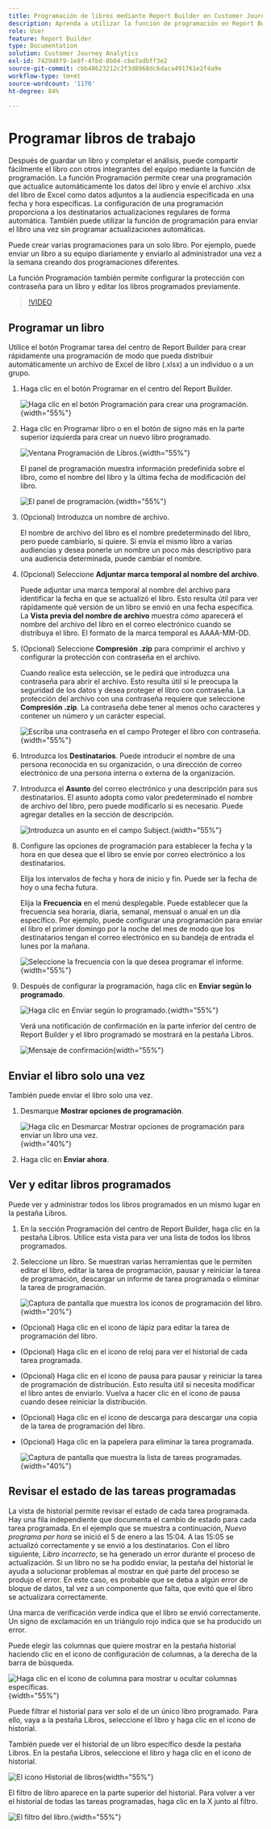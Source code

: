 ```yaml
---
title: Programación de libros mediante Report Builder en Customer Journey Analytics
description: Aprenda a utilizar la función de programación en Report Builder
role: User
feature: Report Builder
type: Documentation
solution: Customer Journey Analytics
exl-id: 7429d8f9-1e8f-4fbd-8b04-cbe7adbff3e2
source-git-commit: cbb48623212c2f3d8968dc6daca491761e2f4a9e
workflow-type: tm+mt
source-wordcount: '1170'
ht-degree: 84%

---
```


# Programar libros de trabajo

Después de guardar un libro y completar el análisis, puede compartir fácilmente el libro con otros integrantes del equipo mediante la función de programación. La función Programación permite crear una programación que actualice automáticamente los datos del libro y envíe el archivo .xlsx del libro de Excel como datos adjuntos a la audiencia especificada en una fecha y hora específicas. La configuración de una programación proporciona a los destinatarios actualizaciones regulares de forma automática. También puede utilizar la función de programación para enviar el libro una vez sin programar actualizaciones automáticas.

Puede crear varias programaciones para un solo libro. Por ejemplo, puede enviar un libro a su equipo diariamente y enviarlo al administrador una vez a la semana creando dos programaciones diferentes.

La función Programación también permite configurar la protección con contraseña para un libro y editar los libros programados previamente.

>[!VIDEO](https://video.tv.adobe.com/v/3413079/?quality=12&learn=on)

## Programar un libro

Utilice el botón Programar tarea del centro de Report Builder para crear rápidamente una programación de modo que pueda distribuir automáticamente un archivo de Excel de libro (.xlsx) a un individuo o a un grupo.

1. Haga clic en el botón Programar en el centro del Report Builder.

   ![Haga clic en el botón Programación para crear una programación.](./assets/schedule-button.png){width="55%"}

1. Haga clic en Programar libro o en el botón de signo más en la parte superior izquierda para crear un nuevo libro programado.

   ![Ventana Programación de Libros.](./assets/schedule-workbook.png){width="55%"}

   El panel de programación muestra información predefinida sobre el libro, como el nombre del libro y la última fecha de modificación del libro.

   ![El panel de programación.](./assets/schedule-pane.png){width="55%"}

1. (Opcional) Introduzca un nombre de archivo.

   El nombre de archivo del libro es el nombre predeterminado del libro, pero puede cambiarlo, si quiere. Si envía el mismo libro a varias audiencias y desea ponerle un nombre un poco más descriptivo para una audiencia determinada, puede cambiar el nombre.

1. (Opcional) Seleccione **Adjuntar marca temporal al nombre del archivo**.

   Puede adjuntar una marca temporal al nombre del archivo para identificar la fecha en que se actualizó el libro. Esto resulta útil para ver rápidamente qué versión de un libro se envió en una fecha específica. La **Vista previa del nombre de archivo** muestra cómo aparecerá el nombre del archivo del libro en el correo electrónico cuando se distribuya el libro. El formato de la marca temporal es AAAA-MM-DD.

1. (Opcional) Seleccione **Compresión .zip** para comprimir el archivo y configurar la protección con contraseña en el archivo.

   Cuando realice esta selección, se le pedirá que introduzca una contraseña para abrir el archivo. Esto resulta útil si le preocupa la seguridad de los datos y desea proteger el libro con contraseña. La protección del archivo con una contraseña requiere que seleccione **Compresión .zip**. La contraseña debe tener al menos ocho caracteres y contener un número y un carácter especial.

   ![Escriba una contraseña en el campo Proteger el libro con contraseña.](./assets/zip-compression.png){width="55%"}

1. Introduzca los **Destinatarios**. Puede introducir el nombre de una persona reconocida en su organización, o una dirección de correo electrónico de una persona interna o externa de la organización.

1. Introduzca el **Asunto** del correo electrónico y una descripción para sus destinatarios. El asunto adopta como valor predeterminado el nombre de archivo del libro, pero puede modificarlo si es necesario. Puede agregar detalles en la sección de descripción.

   ![Introduzca un asunto en el campo Subject.](./assets/recipients-subject.png){width="55%"}

1. Configure las opciones de programación para establecer la fecha y la hora en que desea que el libro se envíe por correo electrónico a los destinatarios.

   Elija los intervalos de fecha y hora de inicio y fin. Puede ser la fecha de hoy o una fecha futura.

   Elija la **Frecuencia** en el menú desplegable. Puede establecer que la frecuencia sea horaria, diaria, semanal, mensual o anual en un día específico. Por ejemplo, puede configurar una programación para enviar el libro el primer domingo por la noche del mes de modo que los destinatarios tengan el correo electrónico en su bandeja de entrada el lunes por la mañana.

   ![Seleccione la frecuencia con la que desea programar el informe.](./assets/frequency.png){width="55%"}

1. Después de configurar la programación, haga clic en **Enviar según lo programado**.

   ![Haga clic en Enviar según lo programado.](./assets/send-on-schedule.png){width="55%"}

   Verá una notificación de confirmación en la parte inferior del centro de Report Builder y el libro programado se mostrará en la pestaña Libros.

   ![Mensaje de confirmación](./assets/confirmation-toast.png){width="55%"}

## Enviar el libro solo una vez

También puede enviar el libro solo una vez.

1. Desmarque **Mostrar opciones de programación**.

   ![Haga clic en Desmarcar Mostrar opciones de programación para enviar un libro una vez.](./assets/send-now.png){width="40%"}

1. Haga clic en **Enviar ahora**.

## Ver y editar libros programados

Puede ver y administrar todos los libros programados en un mismo lugar en la pestaña Libros.

1. En la sección Programación del centro de Report Builder, haga clic en la pestaña Libros. Utilice esta vista para ver una lista de todos los libros programados.

1. Seleccione un libro. Se muestran varias herramientas que le permiten editar el libro, editar la tarea de programación, pausar y reiniciar la tarea de programación, descargar un informe de tarea programada o eliminar la tarea de programación.

   ![Captura de pantalla que muestra los iconos de programación del libro.](./assets/schedule-icons.png){width="20%"}

* (Opcional) Haga clic en el icono de lápiz para editar la tarea de programación del libro.

* (Opcional) Haga clic en el icono de reloj para ver el historial de cada tarea programada.

* (Opcional) Haga clic en el icono de pausa para pausar y reiniciar la tarea de programación de distribución. Esto resulta útil si necesita modificar el libro antes de enviarlo. Vuelva a hacer clic en el icono de pausa cuando desee reiniciar la distribución.

* (Opcional) Haga clic en el icono de descarga para descargar una copia de la tarea de programación del libro.

* (Opcional) Haga clic en la papelera para eliminar la tarea programada.

  ![Captura de pantalla que muestra la lista de tareas programadas.](./assets/selected-workbook.png){width="40%"}

## Revisar el estado de las tareas programadas

La vista de historial permite revisar el estado de cada tarea programada. Hay una fila independiente que documenta el cambio de estado para cada tarea programada. En el ejemplo que se muestra a continuación, *Nuevo programa por hora* se inició el 5 de enero a las 15:04. A las 15:05 se actualizó correctamente y se envió a los destinatarios. Con el libro siguiente, *Libro incorrecto*, se ha generado un error durante el proceso de actualización. Si un libro no se ha podido enviar, la pestaña del historial le ayuda a solucionar problemas al mostrar en qué parte del proceso se produjo el error. En este caso, es probable que se deba a algún error de bloque de datos, tal vez a un componente que falta, que evitó que el libro se actualizara correctamente.

Una marca de verificación verde indica que el libro se envió correctamente. Un signo de exclamación en un triángulo rojo indica que se ha producido un error.

Puede elegir las columnas que quiere mostrar en la pestaña historial haciendo clic en el icono de configuración de columnas, a la derecha de la barra de búsqueda.

![Haga clic en el icono de columna para mostrar u ocultar columnas específicas.](./assets/history.png){width="55%"}

Puede filtrar el historial para ver solo el de un único libro programado. Para ello, vaya a la pestaña Libros, seleccione el libro y haga clic en el icono de historial.

También puede ver el historial de un libro específico desde la pestaña Libros. En la pestaña Libros, seleccione el libro y haga clic en el icono de historial.

![El icono Historial de libros](./assets/history2.png){width="55%"}

El filtro de libro aparece en la parte superior del historial. Para volver a ver el historial de todas las tareas programadas, haga clic en la X junto al filtro.

![El filtro del libro.](./assets/history3.png){width="55%"}
